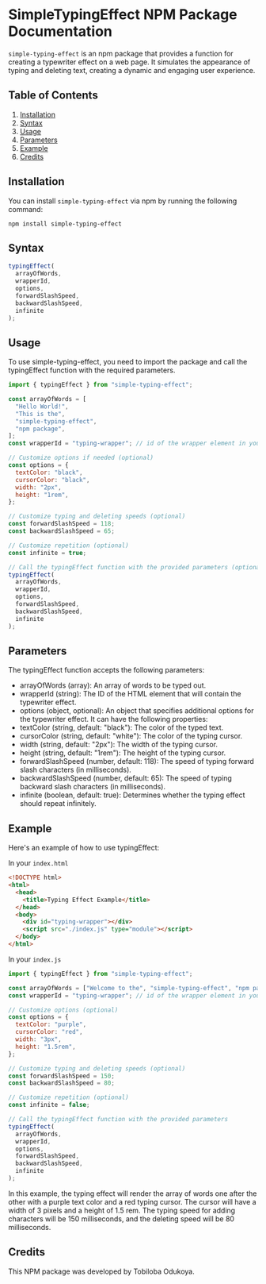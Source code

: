 # SimpleTypingEffect NPM Package Documentation

`simple-typing-effect` is an npm package that provides a function for creating a typewriter effect on a web page. It simulates the appearance of typing and deleting text, creating a dynamic and engaging user experience.

## Table of Contents

1. [Installation](#installation)
2. [Syntax](#syntax)
3. [Usage](#usage)
4. [Parameters](#parameters)
5. [Example](#example)
6. [Credits](#credits)

## Installation

You can install `simple-typing-effect` via npm by running the following command:

```shell
npm install simple-typing-effect
```

## Syntax

```javascript
typingEffect(
  arrayOfWords,
  wrapperId,
  options,
  forwardSlashSpeed,
  backwardSlashSpeed,
  infinite
);
```

## Usage

To use simple-typing-effect, you need to import the package and call the typingEffect function with the required parameters.

```javascript
import { typingEffect } from "simple-typing-effect";

const arrayOfWords = [
  "Hello World!",
  "This is the",
  "simple-typing-effect",
  "npm package",
];
const wrapperId = "typing-wrapper"; // id of the wrapper element in your HTML

// Customize options if needed (optional)
const options = {
  textColor: "black",
  cursorColor: "black",
  width: "2px",
  height: "1rem",
};

// Customize typing and deleting speeds (optional)
const forwardSlashSpeed = 118;
const backwardSlashSpeed = 65;

// Customize repetition (optional)
const infinite = true;

// Call the typingEffect function with the provided parameters (optional)
typingEffect(
  arrayOfWords,
  wrapperId,
  options,
  forwardSlashSpeed,
  backwardSlashSpeed,
  infinite
);
```

## Parameters

The typingEffect function accepts the following parameters:

- arrayOfWords (array): An array of words to be typed out.
- wrapperId (string): The ID of the HTML element that will contain the typewriter effect.
- options (object, optional): An object that specifies additional options for the typewriter effect. It can have the following properties:
- textColor (string, default: "black"): The color of the typed text.
- cursorColor (string, default: "white"): The color of the typing cursor.
- width (string, default: "2px"): The width of the typing cursor.
- height (string, default: "1rem"): The height of the typing cursor.
- forwardSlashSpeed (number, default: 118): The speed of typing forward slash characters (in milliseconds).
- backwardSlashSpeed (number, default: 65): The speed of typing backward slash characters (in milliseconds).
- infinite (boolean, default: true): Determines whether the typing effect should repeat infinitely.

## Example

Here's an example of how to use typingEffect:

In your `index.html`

```html
<!DOCTYPE html>
<html>
  <head>
    <title>Typing Effect Example</title>
  </head>
  <body>
    <div id="typing-wrapper"></div>
    <script src="./index.js" type="module"></script>
  </body>
</html>
```

In your `index.js`

```javascript
import { typingEffect } from "simple-typing-effect";

const arrayOfWords = ["Welcome to the", "simple-typing-effect", "npm package"];
const wrapperId = "typing-wrapper"; // id of the wrapper element in your HTML

// Customize options (optional)
const options = {
  textColor: "purple",
  cursorColor: "red",
  width: "3px",
  height: "1.5rem",
};

// Customize typing and deleting speeds (optional)
const forwardSlashSpeed = 150;
const backwardSlashSpeed = 80;

// Customize repetition (optional)
const infinite = false;

// Call the typingEffect function with the provided parameters
typingEffect(
  arrayOfWords,
  wrapperId,
  options,
  forwardSlashSpeed,
  backwardSlashSpeed,
  infinite
);
```

In this example, the typing effect will render the array of words one after the other with a purple text color and a red typing cursor. The cursor will have a width of 3 pixels and a height of 1.5 rem. The typing speed for adding characters will be 150 milliseconds, and the deleting speed will be 80 milliseconds.

## Credits

This NPM package was developed by Tobiloba Odukoya.
